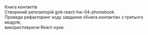 Книга контактів</br> Створений репозиторій goit-react-hw-04-phonebook.</br>
Проведи рефакторинг коду завдання «Книга контактів» з третього модуля,
</br>використовуючи React-хуки.</br>
